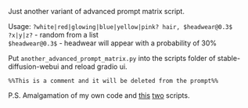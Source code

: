 Just another variant of advanced prompt matrix script.

Usage: `?white|red|glowing|blue|yellow|pink? hair, $headwear@0.3$`   
`?x|y|z?` - random from a list   
`$headwear@0.3$` - headwear will appear with a probability of 30%   


Put `another_advanced_prompt_matrix.py` into the scripts folder of stable-diffusion-webui and reload gradio ui.   

`%%This is a comment and it will be deleted from the prompt%%`


P.S. Amalgamation of my own code and [this](https://github.com/GRMrGecko/stable-diffusion-webui-automatic/blob/advanced_matrix/scripts/advanced_prompt_matrix.py) [two](https://github.com/AUTOMATIC1111/stable-diffusion-webui/blob/master/scripts/prompts_from_file.py) scripts.
